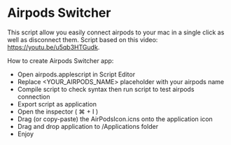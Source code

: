 # Airpods Switcher
This script allow you easily connect airpods to your mac in a single click as well as disconnect them.
Script based on this video: https://youtu.be/u5qb3HTGudk.

How to create Airpods Switcher app:
* Open airpods.applescript in Script Editor
* Replace <YOUR_AIRPODS_NAME> placeholder with your airpods name
* Compile script to check syntax then run script to test airpods connection
* Export script as application
* Open the inspector ( ⌘ + I )
* Drag (or copy-paste) the AirPodsIcon.icns onto the application icon
* Drag and drop application to /Applications folder
* Enjoy
